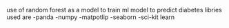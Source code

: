 use of random forest as a model to train ml model to predict diabetes 
libries used are
-panda
-numpy 
-matpotlip
-seaborn
-sci-kit learn
